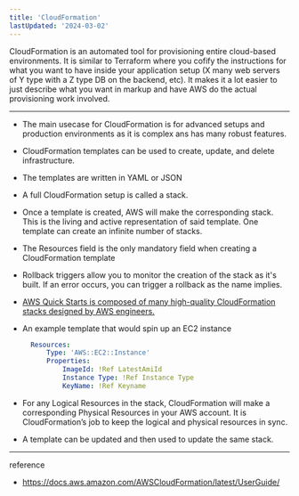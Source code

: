 ```yaml
---
title: 'CloudFormation'
lastUpdated: '2024-03-02'
---
```


CloudFormation is an automated tool for provisioning entire cloud-based  environments. It is similar to Terraform where you cofify the instructions for what you want to have inside your application setup (X many web servers of Y type with a Z type DB on the backend, etc). It makes it a lot easier to just describe what you want in markup and have AWS do the actual provisioning work involved.

---

- The main usecase for CloudFormation is for advanced setups and production environments as it is complex ans has many robust features.
- CloudFormation templates can be used to create, update, and delete infrastructure.
- The templates are written in YAML or JSON
- A full CloudFormation setup is called a stack.
- Once a template is created, AWS will make the corresponding stack. This is the living and active representation of said template. One template can create an infinite number of stacks.
- The Resources field is the only mandatory field when creating a CloudFormation template
- Rollback triggers allow you to monitor the creation of the stack as it's built. If an error occurs, you can trigger a rollback as the name implies.
- [AWS Quick Starts is composed of many high-quality CloudFormation stacks designed by AWS engineers.](https://aws.amazon.com/quickstart/?quickstart-all.sort-by=item.additionalFields.updateDate&quickstart-all.sort-order=desc)
- An example template that would spin up an EC2 instance
  ```yml
    Resources:
        Type: 'AWS::EC2::Instance'
        Properties:
            ImageId: !Ref LatestAmiId
            Instance Type: !Ref Instance Type
            KeyName: !Ref Keyname
  ```

- For any Logical Resources in the stack, CloudFormation will make a corresponding Physical Resources in your AWS account. It is CloudFormation’s job to keep the logical and physical resources in sync.
- A template can be updated and then used to update the same stack.


---
reference
- https://docs.aws.amazon.com/AWSCloudFormation/latest/UserGuide/